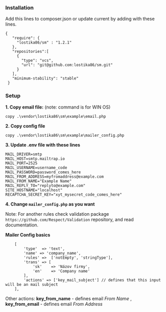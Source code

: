 ### Installation

Add this lines to composer.json or update current by adding with these lines.

```
{
   "require": {
     "lostika86/sm" : "1.2.1"
   },
   "repositories":[
     {
       "type": "vcs",
       "url": "git@github.com:lostika86/sm.git"
     }
   ],
   "minimum-stability": "stable"
 }
```

### Setup

 **1. Copy email file:** (note: command is for WIN OS)

`copy .\vendor\lostika86\sm\example\email.php` 

**2. Copy config file**

`copy .\vendor\lostika86\sm\example\mailer_config.php`

**3. Update .env file with these lines**
```
MAIL_DRIVER=smtp
MAIL_HOST=smtp.mailtrap.io
MAIL_PORT=2525
MAIL_USERNAME=username_code
MAIL_PASSWORD=password_comes_here
MAIL_FROM_ADDRESS=myfromaddress@example.com
MAIL_FROM_NAME="Example Name"
MAIL_REPLY_TO="replyto@example.com"
SITE_HOSTNAME="localhost"
RECAPTCHA_SECRET_KEY="xyt_mysecret_code_comes_here"
```

**4. Change `mailer_config.php` as you want**

Note: For another rules check validation package `https://github.com/Respect/Validation` repository, and read documentation.

**Mailer Config basics**
```
	[
		'type' 	=> 'text',
		'name' => 'company_name',
		'rules' =>  ['notEmpty', 'stringType'],
		'trans' => [
			'sk' 	=> 'Názov firmy',
			'en'	=> 'Company name'
		],
		'actions' => ['key_mail_subject'] // defines that this input will be an mail subject 
	],
```
Other actions:
**key_from_name** - defines email _From Name_ , 
**key_from_email** - defines email _From Address_
